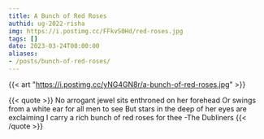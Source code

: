 ```yaml
---
title: A Bunch of Red Roses
authid: ug-2022-risha
img: https://i.postimg.cc/FFkvS0Hd/red-roses.jpg
tags: []
date: 2023-03-24T00:00:00
aliases:
- /posts/bunch-of-red-roses/
---
```


{{< art "https://i.postimg.cc/yNG4GN8r/a-bunch-of-red-roses.jpg" >}}

{{< quote >}}
No arrogant jewel sits enthroned on her forehead 
Or swings from a white ear for all men to see 
But stars in the deep of her eyes are exclaiming 
I carry a rich bunch of red roses for thee
-The Dubliners
{{< /quote >}}